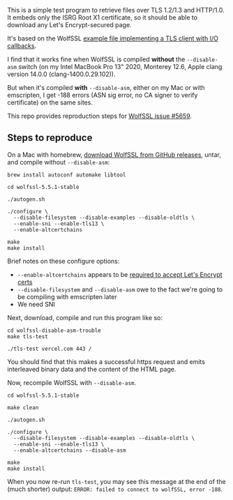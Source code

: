 This is a simple test program to retrieve files over TLS 1.2/1.3 and HTTP/1.0. It embeds only the ISRG Root X1 certificate, so it should be able to download any Let's Encrypt-secured page.

It's based on the WolfSSL [example file implementing a TLS client with I/O callbacks](https://github.com/wolfSSL/wolfssl-examples/blob/master/tls/client-tls-callback.c).

I find that it works fine when WolfSSL is compiled **without** the `--disable-asm` switch (on my Intel MacBook Pro 13" 2020, Monterey 12.6, Apple clang version 14.0.0 (clang-1400.0.29.102)).

But when it's compiled **with** `--disable-asm`, either on my Mac or with emscripten, I get -188 errors (ASN sig error, no CA signer to verify certificate) on the same sites.

This repo provides reproduction steps for [WolfSSL issue #5659](https://github.com/wolfSSL/wolfssl/issues/5659).


## Steps to reproduce

On a Mac with homebrew, [download WolfSSL from GitHub releases](https://github.com/wolfSSL/wolfssl/releases/tag/v5.5.1-stable), untar, and compile without `--disable-asm`:

```
brew install autoconf automake libtool

cd wolfssl-5.5.1-stable

./autogen.sh

./configure \
  --disable-filesystem --disable-examples --disable-oldtls \
  --enable-sni --enable-tls13 \
  --enable-altcertchains

make
make install
```

Brief notes on these configure options:

* `--enable-altcertchains` appears to be [required to accept Let's Encrypt certs](https://github.com/wolfSSL/wolfssl/issues/4443)
* `--disable-filesystem` and `--disable-asm` owe to the fact we're going to be compiling with emscripten later
* We need SNI


Next, download, compile and run this program like so:

```
cd wolfssl-disable-asm-trouble
make tls-test

./tls-test vercel.com 443 /
```

You should find that this makes a successful https request and emits interleaved binary data and the content of the HTML page.

Now, recompile WolfSSL with `--disable-asm`.

```
cd wolfssl-5.5.1-stable

make clean

./autogen.sh

./configure \
  --disable-filesystem --disable-examples --disable-oldtls \
  --enable-sni --enable-tls13 \
  --enable-altcertchains --disable-asm

make
make install
```

When you now re-run `tls-test`, you may see this message at the end of the (much shorter) output: `ERROR: failed to connect to wolfSSL, error -188`.

